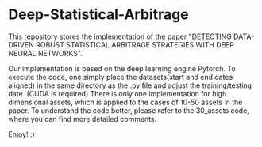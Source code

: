 # Deep-Statistical-Arbitrage
This repository stores the implementation of the paper "DETECTING DATA-DRIVEN ROBUST STATISTICAL ARBITRAGE STRATEGIES WITH DEEP NEURAL NETWORKS". 

Our implementation is based on the deep learning engine Pytorch.
To execute the code, one simply place the datasets(start and end dates aligned) in the same directory as the .py file and adjust the training/testing date. (CUDA is required)
There is only one implementation for high dimensional assets, which is applied to the cases of 10-50 assets in the paper. To understand the code better, please refer to the 30_assets code, where you can find more detailed comments.

 Enjoy! :)
